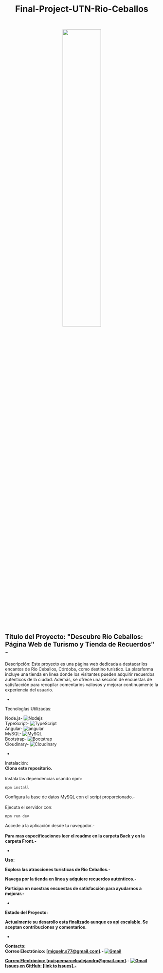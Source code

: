 
<h1 align="center"> Final-Project-UTN-Rio-Ceballos  </h1>
<br>
<p align="center">
  <img width="50%"
  src= "https://hotelesygastronomiacordoba.com/wp-content/uploads/2023/01/Rio-Ceballos.jpg" />
</p>


Título del Proyecto:
"Descubre Río Ceballos: Página Web de Turismo y Tienda de Recuerdos" - 
-
Descripción:
Este proyecto es una página web dedicada a destacar los encantos de Río Ceballos, Córdoba, como destino turístico. La plataforma incluye una tienda en línea donde los visitantes pueden adquirir recuerdos auténticos de la ciudad. Además, se ofrece una sección de encuestas de satisfacción para recopilar comentarios valiosos y mejorar continuamente la experiencia del usuario.

-

Tecnologías Utilizadas:<br>

Node.js-     <img alt="Nodejs" src="https://img.shields.io/badge/-Nodejs-43853d?style=flat-square&logo=Node.js&logoColor=white" /> <br>
TypeScript-  <img alt="TypeScript" src="https://img.shields.io/badge/-TypeScript-007ACC?style=flat-square&logo=typescript&logoColor=white" /> <br>
Angular-     <img alt="angular" src="https://img.shields.io/badge/-Angular-DD0031?style=flat-square&logo=angular&logoColor=white" /> <br>
MySQL-       <img alt="MySQL" src="https://img.shields.io/badge/-MySQL-45b8d8?style=flat-square&logo=react&logoColor=white" /> <br>
Bootstrap-   <img alt="Bootstrap" src="https://img.shields.io/badge/-Bootstrap-DD0031?style=flat-square&logo=angular&logoColor=white" /> <br>
Cloudinary-  <img alt="Cloudinary" src="https://img.shields.io/badge/-Cloudinary-DD0031?style=flat-square&logo=angular&logoColor=white" /> <br>

-
Instalación:<br>
<b>Clona este repositorio.</b> <br>
<br>
Instala las dependencias usando npm: <br>
<!--START_SECTION:waka-->

```txt
npm install
```

<!--END_SECTION:waka-->

Configura la base de datos MySQL con el script proporcionado.-<br>
<br>
Ejecuta el servidor con:<br>
```txt
npm run dev
```

<!--END_SECTION:waka-->

Accede a la aplicación desde tu navegador.-<br>
<br>
<B>Para mas especificaciones leer el readme en la carpeta Back y en la carpeta Front.-<B> <br>


-
<b>Uso:<b><br>

<b>Explora las atracciones turísticas de Río Ceballos.-<b><br>

<b>Navega por la tienda en línea y adquiere recuerdos auténticos.-<b><br>

<b>Participa en nuestras encuestas de satisfacción para ayudarnos a mejorar.-<b><br>

-
<b>Estado del Proyecto:<b><br>

<b>Actualmente su desarollo esta finalizado aunque es api escalable. Se aceptan contribuciones y comentarios.<b><br>

-
Contacto: <br>
Correo Electrónico: [miguelr.s77@gmail.com].- <a href="mailto:miguelr.s77@gmail.com"><img  alt="Gmail" src="https://img.shields.io/badge/Gmail-D14836?style=for-the-badge&logo=gmail&logoColor=white" /><br>

Correo Electrónico: [quispemarceloalejandro@gmail.com].- <a href="mailto:quispemarceloalejandro@gmail.com"><img  alt="Gmail" src="https://img.shields.io/badge/Gmail-D14836?style=for-the-badge&logo=gmail&logoColor=white" /><br>
Issues en GitHub: [link to issues].-<br>


